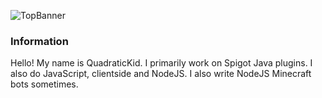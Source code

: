 ![TopBanner](https://quad.tk/profilereadme/topbann.svg)
### Information
Hello! My name is QuadraticKid. I primarily work on Spigot Java plugins. I also do JavaScript, clientside and NodeJS. I also write NodeJS Minecraft bots sometimes. 
